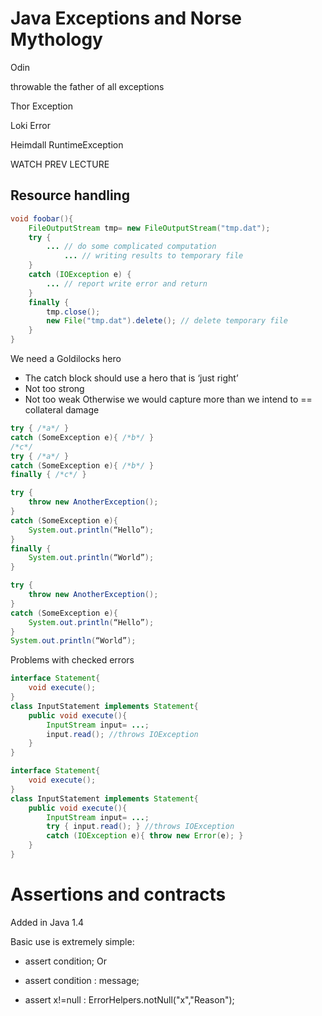 # Java Exceptions and Norse Mythology

Odin

throwable
the father of all exceptions

Thor
Exception

Loki
Error

Heimdall
RuntimeException

WATCH PREV LECTURE

## Resource handling

```finally.java
void foobar(){
    FileOutputStream tmp= new FileOutputStream("tmp.dat");
    try {
        ... // do some complicated computation
            ... // writing results to temporary file
    }
    catch (IOException e) {
        ... // report write error and return
    }
    finally {
        tmp.close();
        new File("tmp.dat").delete(); // delete temporary file
    }
}
```

We need a Goldilocks hero
- The catch block should use a hero that is ‘just right’
- Not too strong
- Not too weak
Otherwise we would capture more than we intend to == collateral damage

```abc.java
try { /*a*/ }
catch (SomeException e){ /*b*/ }
/*c*/
try { /*a*/ }
catch (SomeException e){ /*b*/ }
finally { /*c*/ }
```

```solution.java
try {
    throw new AnotherException();
}
catch (SomeException e){
    System.out.println(“Hello”);
}
finally {
    System.out.println(“World”);
}

try {
    throw new AnotherException();
}
catch (SomeException e){
    System.out.println(“Hello”);
}
System.out.println(“World”);
```

Problems with checked errors

```wrong.java
interface Statement{
    void execute();
}
class InputStatement implements Statement{
    public void execute(){
        InputStream input= ...;
        input.read(); //throws IOException
    }
}
```

```right.java
interface Statement{
    void execute();
}
class InputStatement implements Statement{
    public void execute(){
        InputStream input= ...;
        try { input.read(); } //throws IOException
        catch (IOException e){ throw new Error(e); }
    }
}
```

# Assertions and contracts

Added in Java 1.4

Basic use is extremely simple:
- assert condition;
Or
- assert condition : message;

- assert x!=null : ErrorHelpers.notNull("x","Reason");


